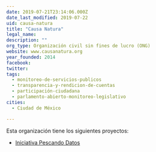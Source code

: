 ```yaml
---
date: 2019-07-21T23:14:06.000Z
date_last_modified: 2019-07-22
uid: causa-natura
title: "Causa Natura"
legal_name: 
description: ""
org_type: Organización civil sin fines de lucro (ONG)
website: www.causanatura.org
year_founded: 2014
facebook: 
twitter: 
tags:
  - monitoreo-de-servicios-publicos
  - transparencia-y-rendicion-de-cuentas
  - participación-ciudadana
  - parlamento-abierto-monitoreo-legislativo
cities: 
  - Ciudad de México

---
```


Esta organización tiene los siguientes proyectos:

- [Iniciativa Pescando Datos](/proyectos/iniciativa-pescando-datos)
